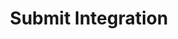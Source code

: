 ---
id: 'submit'
title: 5. Submit Integration
description:
  Step-by-step instructions on how to integrate your project into the AvatarConnect Bridge
---